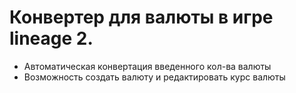 # Конвертер для валюты в игре lineage 2.

- Автоматическая конвертация введенного кол-ва валюты
- Возможность создать валюту и редактировать курс валюты
